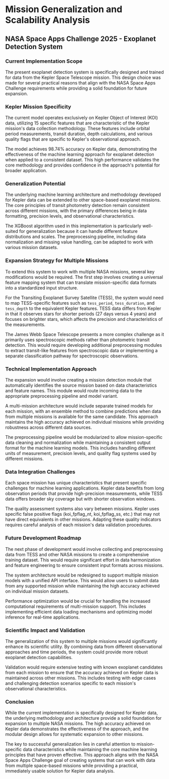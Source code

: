 # Mission Generalization and Scalability Analysis
## NASA Space Apps Challenge 2025 - Exoplanet Detection System

### Current Implementation Scope

The present exoplanet detection system is specifically designed and trained for data from the Kepler Space Telescope mission. This design choice was made for several practical reasons that align with the NASA Space Apps Challenge requirements while providing a solid foundation for future expansion.

### Kepler Mission Specificity

The current model operates exclusively on Kepler Object of Interest (KOI) data, utilizing 15 specific features that are characteristic of the Kepler mission's data collection methodology. These features include orbital period measurements, transit duration, depth calculations, and various quality flags that are specific to Kepler's observational approach.

The model achieves 98.74% accuracy on Kepler data, demonstrating the effectiveness of the machine learning approach for exoplanet detection when applied to a consistent dataset. This high performance validates the core methodology and provides confidence in the approach's potential for broader application.

### Generalization Potential

The underlying machine learning architecture and methodology developed for Kepler data can be extended to other space-based exoplanet missions. The core principles of transit photometry detection remain consistent across different missions, with the primary differences being in data formatting, precision levels, and observational characteristics.

The XGBoost algorithm used in this implementation is particularly well-suited for generalization because it can handle different feature distributions and scales. The preprocessing pipeline, including data normalization and missing value handling, can be adapted to work with various mission datasets.

### Expansion Strategy for Multiple Missions

To extend this system to work with multiple NASA missions, several key modifications would be required. The first step involves creating a universal feature mapping system that can translate mission-specific data formats into a standardized input structure.

For the Transiting Exoplanet Survey Satellite (TESS), the system would need to map TESS-specific features such as `tess_period`, `tess_duration`, and `tess_depth` to the equivalent Kepler features. TESS data differs from Kepler in that it observes stars for shorter periods (27 days versus 4 years) and focuses on brighter stars, which affects the precision and characteristics of the measurements.

The James Webb Space Telescope presents a more complex challenge as it primarily uses spectroscopic methods rather than photometric transit detection. This would require developing additional preprocessing modules to extract transit-like features from spectroscopic data or implementing a separate classification pathway for spectroscopic observations.

### Technical Implementation Approach

The expansion would involve creating a mission detection module that automatically identifies the source mission based on data characteristics and feature names. This module would route incoming data to the appropriate preprocessing pipeline and model variant.

A multi-mission architecture would include separate trained models for each mission, with an ensemble method to combine predictions when data from multiple missions is available for the same candidate. This approach maintains the high accuracy achieved on individual missions while providing robustness across different data sources.

The preprocessing pipeline would be modularized to allow mission-specific data cleaning and normalization while maintaining a consistent output format for the machine learning models. This includes handling different units of measurement, precision levels, and quality flag systems used by different missions.

### Data Integration Challenges

Each space mission has unique characteristics that present specific challenges for machine learning applications. Kepler data benefits from long observation periods that provide high-precision measurements, while TESS data offers broader sky coverage but with shorter observation windows.

The quality assessment systems also vary between missions. Kepler uses specific false positive flags (koi_fpflag_nt, koi_fpflag_ss, etc.) that may not have direct equivalents in other missions. Adapting these quality indicators requires careful analysis of each mission's data validation procedures.

### Future Development Roadmap

The next phase of development would involve collecting and preprocessing data from TESS and other NASA missions to create a comprehensive training dataset. This would require significant effort in data harmonization and feature engineering to ensure consistent input formats across missions.

The system architecture would be redesigned to support multiple mission models with a unified API interface. This would allow users to submit data from any supported mission while maintaining the high accuracy achieved on individual mission datasets.

Performance optimization would be crucial for handling the increased computational requirements of multi-mission support. This includes implementing efficient data loading mechanisms and optimizing model inference for real-time applications.

### Scientific Impact and Validation

The generalization of this system to multiple missions would significantly enhance its scientific utility. By combining data from different observational approaches and time periods, the system could provide more robust exoplanet detection capabilities.

Validation would require extensive testing with known exoplanet candidates from each mission to ensure that the accuracy achieved on Kepler data is maintained across other missions. This includes testing with edge cases and challenging detection scenarios specific to each mission's observational characteristics.

### Conclusion

While the current implementation is specifically designed for Kepler data, the underlying methodology and architecture provide a solid foundation for expansion to multiple NASA missions. The high accuracy achieved on Kepler data demonstrates the effectiveness of the approach, and the modular design allows for systematic expansion to other missions.

The key to successful generalization lies in careful attention to mission-specific data characteristics while maintaining the core machine learning principles that have proven effective. This approach aligns with the NASA Space Apps Challenge goal of creating systems that can work with data from multiple space-based missions while providing a practical, immediately usable solution for Kepler data analysis.
